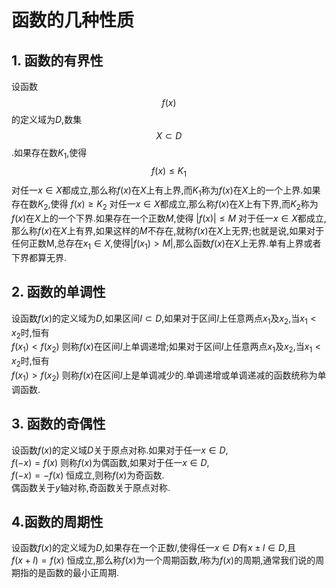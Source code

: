 # 函数的几种性质
## 1. 函数的有界性  
设函数$$f(x)$$的定义域为$D$,数集$$X \subset D$$.如果存在数$K_1$,使得
		$$f(x) \le K_1$$
对任一$x \in X$都成立,那么称$f(x)$在$X$上有上界,而$K_1$称为$f(x)$在$X$上的一个上界.如果存在数$K_2$,使得
		$f(x) \ge K_2$
对任一$x \in X$都成立,那么称$f(x)$在$X$上有下界,而$K_2$称为$f(x)$在$X$上的一个下界.如果存在一个正数$M$,使得
		$|f(x)| \le M$
对于任一$x \in X$都成立,那么称$f(x)$在$X$上有界,如果这样的$M$不存在,就称$f(x)$在$X$上无界;也就是说,如果对于任何正数M,总存在$x_1 \in X$,使得$|f(x_1) \gt M|$,那么函数$f(x)$在$X$上无界.单有上界或者下界都算无界.

## 2. 函数的单调性  
设函数$f(x)$的定义域为$D$,如果区间$I \subset D$,如果对于区间$I$上任意两点$x_1$及$x_2$,当$x_1 \lt x_2$时,恒有  
		$f(x_1) \lt f(x_2)$
则称$f(x)$在区间$I$上单调递增;如果对于区间$I$上任意两点$x_1$及$x_2$,当$x_1 \lt x_2$时,恒有  
		$f(x_1) \gt f(x_2)$
则称$f(x)$在区间$I$上是单调减少的.单调递增或单调递减的函数统称为单调函数.  
##  3. 函数的奇偶性  
设函数$f(x)$的定义域$D$关于原点对称.如果对于任一$x \in D$,  
		$f(-x)=f(x)$
则称$f(x)$为偶函数,如果对于任一$x \in D$,  
		$f(-x)=-f(x)$
恒成立,则称$f(x)$为奇函数.  
偶函数关于$y$轴对称,奇函数关于原点对称.  

## 4.函数的周期性  
设函数$f(x)$的定义域为$D$,如果存在一个正数$l$,使得任一$x \in D$有$x \pm l \in D$,且  
		$f(x+l) = f(x)$
恒成立,那么称$f(x)$为一个周期函数,$l$称为$f(x)$的周期,通常我们说的周期指的是函数的最小正周期.  
